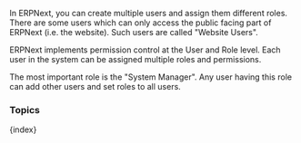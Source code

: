 <!-- add-breadcrumbs -->

In ERPNext, you can create multiple users and assign them different roles. There are some users which can only access the public facing part of ERPNext (i.e. the website). Such users are called "Website Users".

ERPNext implements permission control at the User and Role level. Each user in the system can be assigned multiple
roles and permissions.

The most important role is the "System Manager". Any user having this role can add other users and set roles to all users.

### Topics

{index}
